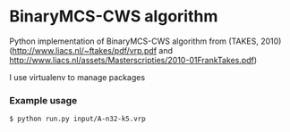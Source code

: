 BinaryMCS-CWS algorithm
=======================

Python implementation of BinaryMCS-CWS algorithm from (TAKES, 2010) (http://www.liacs.nl/~ftakes/pdf/vrp.pdf and http://www.liacs.nl/assets/Masterscripties/2010-01FrankTakes.pdf)  
  
I use virtualenv to manage packages

### Example usage

```bash
$ python run.py input/A-n32-k5.vrp
```
